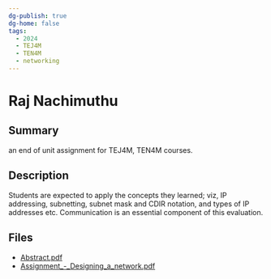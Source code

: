 ```yaml
---
dg-publish: true
dg-home: false
tags:
  - 2024
  - TEJ4M
  - TEN4M
  - networking
---
```


# Raj Nachimuthu

## Summary

an end of unit assignment for TEJ4M, TEN4M courses.

## Description

Students are expected to apply the concepts they learned; viz, IP addressing, subnetting, subnet mask and CDIR notation, and types of IP addresses etc. Communication is an essential component of this evaluation.

## Files

*   [Abstract.pdf](resources/Raj_Nachimuthu/Abstract.pdf)
*   [Assignment\_-\_Designing\_a\_network.pdf](resources/Raj_Nachimuthu/Assignment_-_Designing_a_network.pdf)
